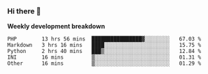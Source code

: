 ### Hi there 👋


**Weekly development breakdown**

<!--START_SECTION:waka-->
```text
PHP        13 hrs 56 mins  ████████████████▓░░░░░░░░   67.03 % 
Markdown   3 hrs 16 mins   ████░░░░░░░░░░░░░░░░░░░░░   15.75 % 
Python     2 hrs 40 mins   ███▒░░░░░░░░░░░░░░░░░░░░░   12.84 % 
INI        16 mins         ▒░░░░░░░░░░░░░░░░░░░░░░░░   01.31 % 
Other      16 mins         ▒░░░░░░░░░░░░░░░░░░░░░░░░   01.29 % 
```
<!--END_SECTION:waka-->
